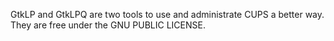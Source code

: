 GtkLP and GtkLPQ are two tools to use and administrate CUPS a better way.
They are free under the GNU PUBLIC LICENSE.
